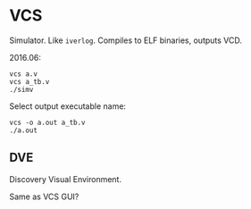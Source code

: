 # VCS

Simulator. Like `iverlog`. Compiles to ELF binaries, outputs VCD.

2016.06:

    vcs a.v
    vcs a_tb.v
    ./simv

Select output executable name:

    vcs -o a.out a_tb.v
    ./a.out

## DVE

Discovery Visual Environment.

Same as VCS GUI?
